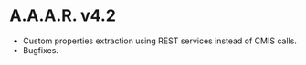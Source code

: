 A.A.A.R. v4.2
===

* Custom properties extraction using REST services instead of CMIS calls.
* Bugfixes.
